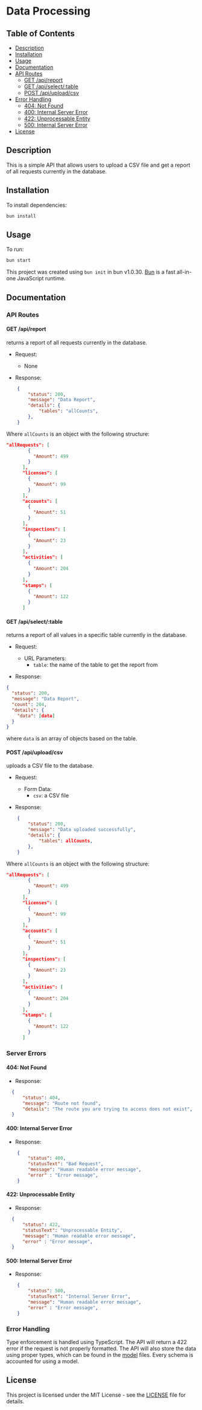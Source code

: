 # Data Processing

## Table of Contents

- [Description](#description)
- [Installation](#installation)
- [Usage](#usage)
- [Documentation](#documentation)
- [API Routes](#api-routes)
  - [GET /api/report](#get-apireport)
  - [GET /api/select/:table](#get-apiselecttable)
  - [POST /api/upload/csv](#post-apiuploadcsv)
- [Error Handling](#error-handling)
  - [404: Not Found](#404-not-found)
  - [400: Internal Server Error](#400-internal-server-error)
  - [422: Unprocessable Entity](#422-unprocessable-entity)
  - [500: Internal Server Error](#500-internal-server-error)
- [License](#license)

## Description

This is a simple API that allows users to upload a CSV file and get a report of all requests currently in the database.

## Installation

To install dependencies:

```bash
bun install
```

## Usage

To run:

```bash
bun start
```

This project was created using `bun init` in bun v1.0.30. [Bun](https://bun.sh) is a fast all-in-one JavaScript runtime.

## Documentation

### API Routes

#### GET /api/report

returns a report of all requests currently in the database.

- Request:
  - None

- Response:

```JSON
    {
        "status": 200,
        "message": "Data Report",
        "details": {
            "tables": "allCounts",
        },
    }
```

Where `allCounts` is an object with the following structure:

```JSON
"allRequests": [
        {
          "Amount": 499
        }
      ],
      "licenses": [
        {
          "Amount": 99
        }
      ],
      "accounts": [
        {
          "Amount": 51
        }
      ],
      "inspections": [
        {
          "Amount": 23
        }
      ],
      "activities": [
        {
          "Amount": 204
        }
      ],
      "stamps": [
        {
          "Amount": 122
        }
      ]
```

#### GET /api/select/:table

returns a report of all values in a specific table currently in the database.

- Request:
  - URL Parameters:
    - `table`: the name of the table to get the report from

- Response:

```JSON
{
  "status": 200,
  "message": "Data Report",
  "count": 204,
  "details": {
    "data": [data]
  }
}
```

where `data` is an array of objects based on the table.

#### POST /api/upload/csv

uploads a CSV file to the database.

- Request:
  - Form Data:
    - `csv`: a CSV file

- Response:

```JSON
    {
        "status": 200,
        "message": "Data uploaded successfully",
        "details": {
            "tables": allCounts,
        },
    }
```

Where `allCounts` is an object with the following structure:

```JSON
"allRequests": [
        {
          "Amount": 499
        }
      ],
      "licenses": [
        {
          "Amount": 99
        }
      ],
      "accounts": [
        {
          "Amount": 51
        }
      ],
      "inspections": [
        {
          "Amount": 23
        }
      ],
      "activities": [
        {
          "Amount": 204
        }
      ],
      "stamps": [
        {
          "Amount": 122
        }
      ]
```

### Server Errors

#### 404: Not Found

- Response:

```JSON
  {
      "status": 404,
      "message": "Route not found",
      "details": "The route you are trying to access does not exist",
  }
```

#### 400: Internal Server Error

- Response:

```JSON
    {
        "status": 400,
        "statusText": "Bad Request",
        "message": "Human readable error message",
        "error" : "Error message",
    }
```

#### 422: Unprocessable Entity

- Response:

```JSON
  {
      "status": 422,
      "statusText": "Unprocessable Entity",
      "message": "Human readable error message",
      "error" : "Error message",
  }
```

#### 500: Internal Server Error

- Response:

```JSON
    {
        "status": 500,
        "statusText": "Internal Server Error",
        "message": "Human readable error message",
        "error" : "Error message",
    }
```

### Error Handling

Type enforcement is handled using TypeScript. The API will return a 422 error if the request is not properly formatted. The API will also store the data using proper types, which can be found in the [model](./models/) files. Every schema is accounted for using a model.

## License

This project is licensed under the MIT License - see the [LICENSE](LICENSE) file for details.
